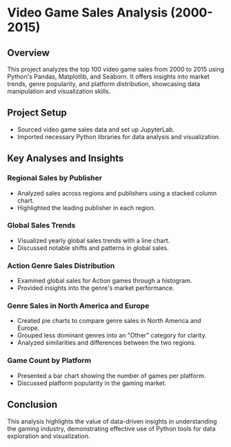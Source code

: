 # Video Game Sales Analysis (2000-2015)

## Overview

This project analyzes the top 100 video game sales from 2000 to 2015 using Python's Pandas, Matplotlib, and Seaborn. It offers insights into market trends, genre popularity, and platform distribution, showcasing data manipulation and visualization skills.

## Project Setup

- Sourced video game sales data and set up JupyterLab.
- Imported necessary Python libraries for data analysis and visualization.

## Key Analyses and Insights

### Regional Sales by Publisher
- Analyzed sales across regions and publishers using a stacked column chart.
- Highlighted the leading publisher in each region.

### Global Sales Trends
- Visualized yearly global sales trends with a line chart.
- Discussed notable shifts and patterns in global sales.

### Action Genre Sales Distribution
- Examined global sales for Action games through a histogram.
- Provided insights into the genre's market performance.

### Genre Sales in North America and Europe
- Created pie charts to compare genre sales in North America and Europe.
- Grouped less dominant genres into an "Other" category for clarity.
- Analyzed similarities and differences between the two regions.

### Game Count by Platform
- Presented a bar chart showing the number of games per platform.
- Discussed platform popularity in the gaming market.

## Conclusion

This analysis highlights the value of data-driven insights in understanding the gaming industry, demonstrating effective use of Python tools for data exploration and visualization.
